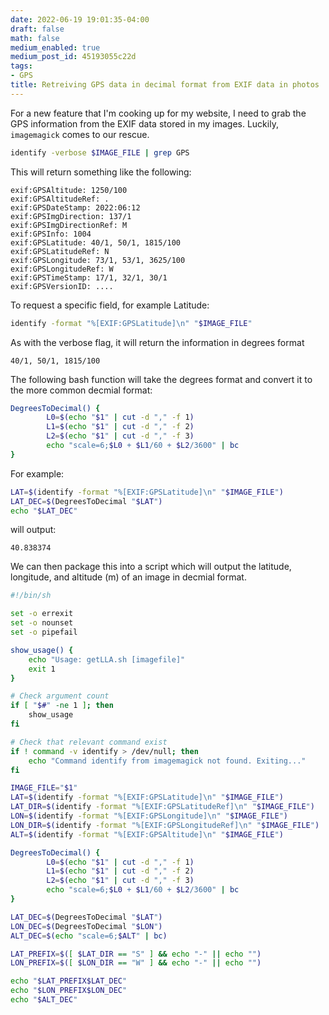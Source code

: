 ```yaml
---
date: 2022-06-19 19:01:35-04:00
draft: false
math: false
medium_enabled: true
medium_post_id: 45193055c22d
tags:
- GPS
title: Retreiving GPS data in decimal format from EXIF data in photos
---
```


For a new feature that I'm cooking up for my website, I need to grab the GPS information from the EXIF data stored in my images. Luckily, `imagemagick`
comes to our rescue.

```bash
identify -verbose $IMAGE_FILE | grep GPS
```

This will return something like the following:
```
exif:GPSAltitude: 1250/100
exif:GPSAltitudeRef: .
exif:GPSDateStamp: 2022:06:12
exif:GPSImgDirection: 137/1
exif:GPSImgDirectionRef: M
exif:GPSInfo: 1004
exif:GPSLatitude: 40/1, 50/1, 1815/100
exif:GPSLatitudeRef: N
exif:GPSLongitude: 73/1, 53/1, 3625/100
exif:GPSLongitudeRef: W
exif:GPSTimeStamp: 17/1, 32/1, 30/1
exif:GPSVersionID: ....
```

To request a specific field, for example Latitude:
```bash
identify -format "%[EXIF:GPSLatitude]\n" "$IMAGE_FILE"
```

As with the verbose flag, it will return the information in degrees format
```
40/1, 50/1, 1815/100
```

The following bash function will take the degrees format and convert
it to the more common decmial format:
```bash
DegreesToDecimal() {
        L0=$(echo "$1" | cut -d "," -f 1)
        L1=$(echo "$1" | cut -d "," -f 2)
        L2=$(echo "$1" | cut -d "," -f 3)
        echo "scale=6;$L0 + $L1/60 + $L2/3600" | bc
}
```

For example:
```bash
LAT=$(identify -format "%[EXIF:GPSLatitude]\n" "$IMAGE_FILE")
LAT_DEC=$(DegreesToDecimal "$LAT")
echo "$LAT_DEC"
```
will output:
```
40.838374
```

We can then package this into a script which will output the latitude, longitude, and altitude (m) of an image in decmial format.
```bash
#!/bin/sh

set -o errexit
set -o nounset
set -o pipefail

show_usage() {
    echo "Usage: getLLA.sh [imagefile]"
    exit 1
}

# Check argument count
if [ "$#" -ne 1 ]; then
    show_usage
fi

# Check that relevant command exist
if ! command -v identify > /dev/null; then
    echo "Command identify from imagemagick not found. Exiting..."
fi

IMAGE_FILE="$1"
LAT=$(identify -format "%[EXIF:GPSLatitude]\n" "$IMAGE_FILE")
LAT_DIR=$(identify -format "%[EXIF:GPSLatitudeRef]\n" "$IMAGE_FILE")
LON=$(identify -format "%[EXIF:GPSLongitude]\n" "$IMAGE_FILE")
LON_DIR=$(identify -format "%[EXIF:GPSLongitudeRef]\n" "$IMAGE_FILE")
ALT=$(identify -format "%[EXIF:GPSAltitude]\n" "$IMAGE_FILE")

DegreesToDecimal() {
        L0=$(echo "$1" | cut -d "," -f 1)
        L1=$(echo "$1" | cut -d "," -f 2)
        L2=$(echo "$1" | cut -d "," -f 3)
        echo "scale=6;$L0 + $L1/60 + $L2/3600" | bc
}

LAT_DEC=$(DegreesToDecimal "$LAT")
LON_DEC=$(DegreesToDecimal "$LON")
ALT_DEC=$(echo "scale=6;$ALT" | bc)

LAT_PREFIX=$([ $LAT_DIR == "S" ] && echo "-" || echo "")
LON_PREFIX=$([ $LON_DIR == "W" ] && echo "-" || echo "")

echo "$LAT_PREFIX$LAT_DEC"
echo "$LON_PREFIX$LON_DEC"
echo "$ALT_DEC"
```